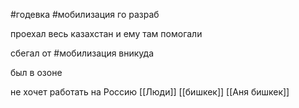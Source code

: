  #годевка #мобилизация 
го разраб

проехал весь казахстан и ему там помогали

сбегал от #мобилизация   вникуда 

был в озоне 

не хочет работать на Россию
[[Люди]]
[[бишкек]]
[[Аня бишкек]]
